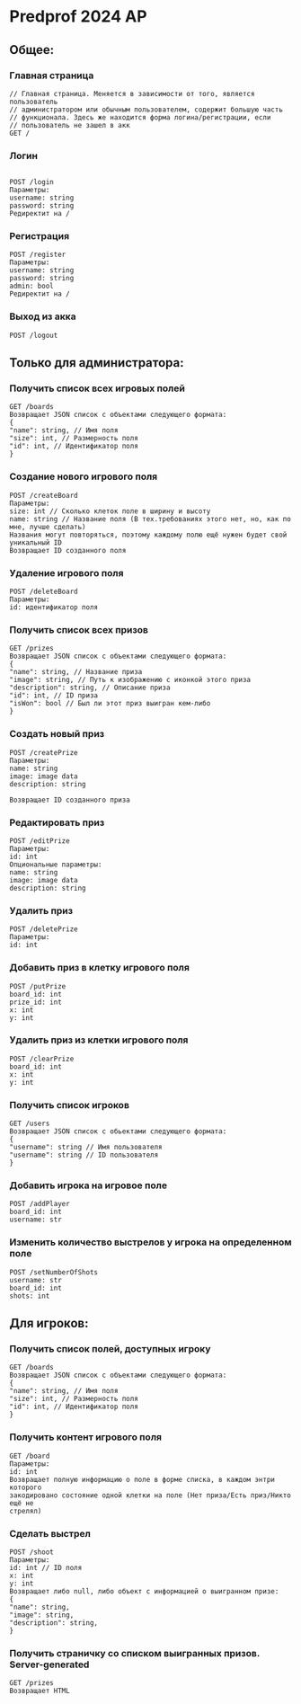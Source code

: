 # Predprof 2024 AP 

## Общее:   

### Главная страница   
```
// Главная страница. Меняется в зависимости от того, является пользователь
// администратором или обычным пользователем, содержит большую часть
// функционала. Здесь же находится форма логина/регистрации, если
// пользователь не зашел в акк
GET /
```

### Логин   
```

POST /login
Параметры:
username: string
password: string
Редиректит на /
```

### Регистрация   

```
POST /register
Параметры:
username: string
password: string
admin: bool
Редиректит на /
```

### Выход из акка

```
POST /logout
```

## Только для администратора:   

### Получить список всех игровых полей   

```
GET /boards
Возвращает JSON список с объектами следующего формата:
{
"name": string, // Имя поля
"size": int, // Размерность поля
"id": int, // Идентификатор поля
}
```

### Создание нового игрового поля   

```
POST /createBoard
Параметры:
size: int // Сколько клеток поле в ширину и высоту
name: string // Название поля (В тех.требованиях этого нет, но, как по мне, лучше сделать)
Названия могут повторяться, поэтому каждому полю ещё нужен будет свой уникальный ID
Возвращает ID созданного поля
```

### Удаление игрового поля   

```
POST /deleteBoard
Параметры:
id: идентификатор поля
```

### Получить список всех призов   

```
GET /prizes
Возвращает JSON список с объектами следующего формата:
{
"name": string, // Название приза
"image": string, // Путь к изображению с иконкой этого приза
"description": string, // Описание приза
"id": int, // ID приза
"isWon": bool // Был ли этот приз выигран кем-либо
}
```

### Создать новый приз   

```
POST /createPrize
Параметры:
name: string
image: image data
description: string

Возвращает ID созданного приза
```

### Редактировать приз   

```
POST /editPrize
Параметры:
id: int
Опциональные параметры:
name: string
image: image data
description: string
```

### Удалить приз   

```
POST /deletePrize
Параметры:
id: int
```

### Добавить приз в клетку игрового поля   

```
POST /putPrize
board_id: int
prize_id: int
x: int
y: int
```

### Удалить приз из клетки игрового поля

```
POST /clearPrize
board_id: int
x: int
y: int
```

### Получить список игроков   

```
GET /users
Возвращает JSON список с обьектами следующего формата:
{
"username": string // Имя пользователя
"username": string // ID пользователя
}
```

### Добавить игрока на игровое поле
   
```
POST /addPlayer
board_id: int
username: str
```

### Изменить количество выстрелов у игрока на определенном поле   

```
POST /setNumberOfShots
username: str
board_id: int
shots: int
```

## Для игроков:   

### Получить список полей, доступных игроку   

```
GET /boards
Возвращает JSON список с объектами следующего формата:
{
"name": string, // Имя поля
"size": int, // Размерность поля
"id": int, // Идентификатор поля
}
```

### Получить контент игрового поля   

```
GET /board
Параметры:
id: int
Возвращает полную информацию о поле в форме списка, в каждом энтри которого
закодировано состояние одной клетки на поле (Нет приза/Есть приз/Никто ещё не
стрелял)
```

### Сделать выстрел   

```
POST /shoot
Параметры:
id: int // ID поля
x: int
y: int
Возвращает либо null, либо объект с информацией о выигранном призе:
{
"name": string,
"image": string,
"description": string,
}
```

### Получить страничку со списком выигранных призов. Server-generated   

```
GET /prizes
Возвращает HTML
```

